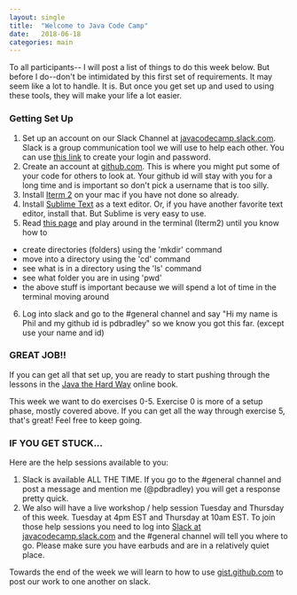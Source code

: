 ```yaml
---
layout: single
title:  "Welcome to Java Code Camp"
date:   2018-06-18
categories: main
---
```


To all participants-- I will post a list of things to do this week below.  But before I do--don't be intimidated by this first set of requirements.  It may seem like a lot to handle.  It is.  But once you get set up and used to using these tools, they will make your life a lot easier.

### Getting Set Up

1. Set up an account on our Slack Channel at [javacodecamp.slack.com](https://javacodecamp.slack.com).  Slack is a group communication tool we will use to help each other.  You can use [this link](https://join.slack.com/t/javacodecamp/shared_invite/enQtMzg0MjM5MzEyNDA2LThkNTJiZjg3MTkwMjA0YjNmOTc5YWQwZGI1ZTBiOWUyODcwNGRjYTM0MmYwY2EzZjc0Y2E4ZmNhM2ZlMWY2Mzk) to create your login and password.  
2. Create an account at [github.com](https://github.com). This is where you might put some of your code for others to look at. Your github id will stay with you for a long time and is important so don't pick a username that is too silly.
3. Install [Iterm 2](https:/www.iterm2.com) on your mac if you have not done so already.
4. Install [Sublime Text](https://www.sublimetext.com/3) as a text editor.  Or, if you have another favorite text editor, install that.  But Sublime is very easy to use.
5. Read [this page](http://conqueringthecommandline.com/book/basics) and play around in the terminal (Iterm2) until you know how to
  * create directories (folders) using the 'mkdir' command
  * move into a directory using the 'cd' command
  * see what is in a directory using the 'ls' command
  * see what folder you are in using 'pwd'
  * the above stuff is important because we will spend a lot of time in the terminal moving around
6. Log into slack and go to the #general channel and say "Hi my name is Phil and my github id is pdbradley" so we know you got this far. (except use your name and id)


### GREAT JOB!!

If you can get all that set up, you are ready to start pushing through the lessons in the [Java the Hard Way](https://learnjavathehardway.org/book/) online book.

This week we want to do exercises 0-5.  Exercise 0 is more of a setup phase, mostly covered above. If you can get all the way through exercise 5, that's great!  Feel free to keep going.

### IF YOU GET STUCK...

Here are the help sessions available to you:

1.  Slack is available ALL THE TIME.  If you go to the #general channel and post a message and mention me (@pdbradley) you will get a response pretty quick.
2. We also will have a live workshop / help session Tuesday and Thursday of this week.  Tuesday at 4pm EST and Thursday at 10am EST.  To join those help sessions you need to log into [Slack at javacodecamp.slack.com](https://javacodecamp.slack.com) and the #general channel will tell you where to go.  Please make sure you have earbuds and are in a relatively quiet place.


Towards the end of the week we will learn to how to use [gist.github.com](https://gist.github.com) to post our work to one another on slack.


